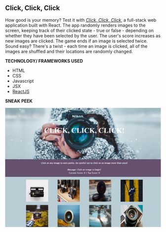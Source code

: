 ## Click, Click, Click

How good is your memory?   Test it with [_Click, Click, Click_](https://jawilmer.github.io/ClickClickClick/), a full-stack web application built with React. The app randomly renders images to the screen, keeping track of their clicked state -  true or false - depending on whether they have been selected by the user.   The user's score increases as new images are clicked.  The game ends if an image is selected twice.  Sound easy?  There's a twist - each time an image is clicked, all of the images are shuffled and their locations are randomly changed.   

**TECHNOLOGY/ FRAMEWORKS USED**

- HTML
- CSS
- Javascript
- JSX
- [ReactJS](https://reactjs.org/)


**SNEAK PEEK**

![Clicky Game Screenshot](screenshot.png)

